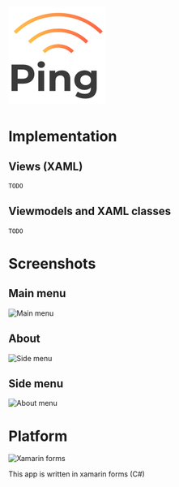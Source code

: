 # ![Ping app](https://github.com/domis045/Ping-app/raw/master/demo/logo-sm.png)
# Implementation
## Views (XAML)
```csharp
TODO
````
## Viewmodels and XAML classes
```csharp
TODO
````
# Screenshots
## Main menu 
![Main menu](https://github.com/domis045/Ping-app/raw/master/demo/1.jpg)
## About
![Side menu](https://github.com/domis045/Ping-app/raw/master/demo/side-menu.jpg)
## Side menu
![About menu](https://github.com/domis045/Ping-app/raw/master/demo/about.jpg)

# Platform
![Xamarin forms](https://upload.wikimedia.org/wikipedia/commons/6/68/Xamarin_logo_and_wordmark.png)

This app is written in xamarin forms (C#)  
